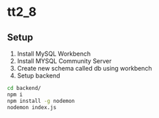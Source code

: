 # tt2_8
 
## Setup

1. Install MySQL Workbench
2. Install MYSQL Community Server
3. Create new schema called db using workbench
4. Setup backend
```bash
cd backend/
npm i
npm install -g nodemon
nodemon index.js
```